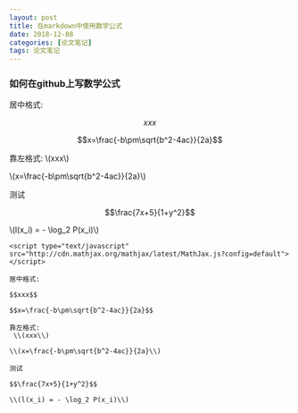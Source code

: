 ```yaml
---
layout: post
title: 在markdown中使用数学公式
date: 2018-12-08
categories: [论文笔记]
tags: 论文笔记
---
```

<!--more-->


### 如何在github上写数学公式

<script type="text/javascript" src="http://cdn.mathjax.org/mathjax/latest/MathJax.js?config=default"></script>

居中格式: 

$$xxx$$

$$x=\frac{-b\pm\sqrt{b^2-4ac}}{2a}$$

靠左格式:
 \\(xxx\\)

\\(x=\frac{-b\pm\sqrt{b^2-4ac}}{2a}\\)

测试

$$\frac{7x+5}{1+y^2}$$

\\(l(x_i) = - \log_2 P(x_i)\\)



```
<script type="text/javascript" src="http://cdn.mathjax.org/mathjax/latest/MathJax.js?config=default"></script>

居中格式: 

$$xxx$$

$$x=\frac{-b\pm\sqrt{b^2-4ac}}{2a}$$

靠左格式: 
 \\(xxx\\)

\\(x=\frac{-b\pm\sqrt{b^2-4ac}}{2a}\\)

测试

$$\frac{7x+5}{1+y^2}$$

\\(l(x_i) = - \log_2 P(x_i)\\)


```
